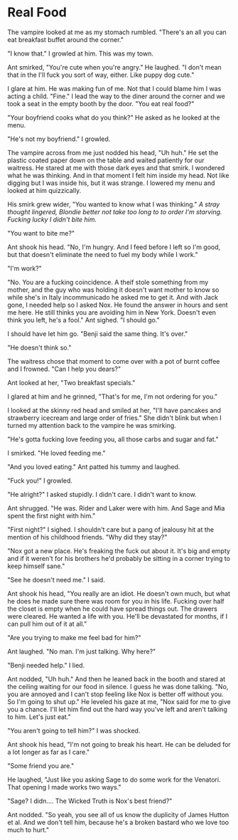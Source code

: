 # Real Food
The vampire looked at me as my stomach rumbled.  "There's an all you can eat breakfast buffet around the corner."

"I know that." I growled at him.  This was my town.

Ant smirked, "You're cute when you're angry."  He laughed.  "I don't mean that in the I'll fuck you sort of way, either.  Like puppy dog cute."

I glare at him.  He was making fun of me.  Not that I could blame him I was acting a child.  "Fine."  I lead the way to the diner around the corner and we took a seat in the empty booth by the door.  "You eat real food?"

"Your boyfriend cooks what do you think?"  He asked as he looked at the menu.

"He's not my boyfriend."  I growled.

The vampire across from me just nodded his head, "Uh huh."  He set the plastic coated paper down on the table and waited patiently for our waitress.  He stared at me with those dark eyes and that smirk.  I wondered what he was thinking.  And in that moment I felt him inside my head.  Not like digging but I was inside his, but it was strange.  I lowered my menu and looked at him quizzically.

His smirk grew wider, "You wanted to know what I was thinking."  _A stray thought lingered, Blondie better not take too long to to order I'm starving.  Fucking lucky I didn't bite him._

"You want to bite me?"

Ant shook his head.  "No, I'm hungry.  And I feed before I left so I'm good, but that doesn't eliminate the need to fuel my body while I work."

"I'm work?"  

"No.  You are a fucking coincidence.  A theif stole something from my mother, and the guy who was holding it doesn't want mother to know so while she's in Italy incommunicado he asked me to get it.  And with Jack gone, I needed help so I asked Nox.  He found the answer in hours and sent me here.  He still thinks you are avoiding him in New York.  Doesn't even think you left, he's a fool."  Ant sighed.   "I should go."

I should have let him go.  "Benji said the same thing.  It's over."

"He doesn't think so."

The waitress chose that moment to come over with a pot of burnt coffee and I frowned.  "Can I help you dears?"

Ant looked at her, "Two breakfast specials."

I glared at him and he grinned, "That's for me, I'm not ordering for you."

I looked at the skinny red head and smiled at her, "I'll have pancakes and strawberry icecream and large order of fries."  She didn't blink but when I turned my attention back to the vampire he was smirking. 

"He's gotta fucking love feeding you, all those carbs and sugar and fat."

I smirked.  "He loved feeding me."

"And you loved eating."  Ant patted his tummy and laughed.

"Fuck you!"  I growled.

"He alright?" I asked stupidly.  I didn't care.  I didn't want to know.

Ant shrugged.  "He was. Rider and Laker were with him.  And Sage and Mia spent the first night with him."

"First night?" I sighed.  I shouldn't care but a pang of jealousy hit at the mention of his childhood friends.  "Why did they stay?"

"Nox got a new place.  He's freaking the fuck out about it.  It's big and empty and if it weren't for his brothers he'd probably be sitting in a corner trying to keep himself sane."

"See he doesn't need me."  I said.

Ant shook his head, "You really are an idiot.  He doesn't own much, but what he does he made sure there was room for you in his life.  Fucking over half the closet is empty when he could have spread things out.  The drawers were cleared.  He wanted a life with you.  He'll be devastated for months, if I can pull him out of it at all."
 
 "Are you trying to make me feel bad for him?"

Ant laughed.  "No man.  I'm just talking.   Why here?"

"Benji needed help."  I lied.  

Ant nodded, "Uh huh."  And then he leaned back in the booth and stared at the ceiling waiting for our food in silence.  I guess he was done talking.  "No, you are annoyed and I can't stop feeling like Nox is better off without you.  So I'm going to shut up."  He leveled his gaze at me, "Nox said for me to give you a chance.  I'll let him find out the hard way you've left and aren't talking to him.  Let's just eat."

"You aren't going to tell him?"  I was shocked.

Ant shook his head, "I'm not going to break his heart.  He can be deluded for a lot longer as far as I care."

"Some friend you are."

He laughed, "Just like you asking Sage to do some work for the Venatori.  That opening I made works two ways."

"Sage?  I didn.... The Wicked Truth is Nox's best friend?"

Ant nodded.  "So yeah, you see all of us know the duplicity of James Hutton et al.  And we don't tell him, because he's a broken bastard who we love too much to hurt."


<!--stackedit_data:
eyJoaXN0b3J5IjpbMzY4NDY4MzMzLDE4MzczNjkyNiwtODQ2Nz
g4Njg2LC0xMjcxMTY2NTUzLC0yMDg4NzQ2NjEyXX0=
-->